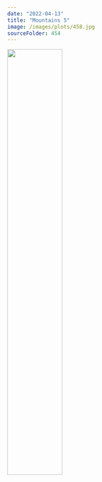 ```yaml
---
date: "2022-04-13"
title: "Mountains 5"
image: /images/plots/458.jpg
sourceFolder: 454
---
```


<img src="/images/plots/458z.jpg" width="50%"/>
